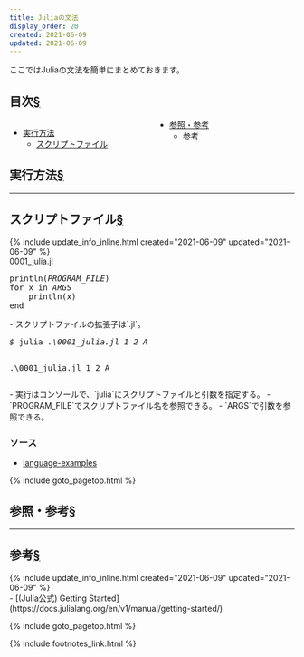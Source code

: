 ```yaml
---
title: Juliaの文法
display_order: 20
created: 2021-06-09
updated: 2021-06-09
---
```

ここではJuliaの文法を簡単にまとめておきます。

## <a name="index">目次</a><a class="heading-anchor-permalink" href="#目次">§</a>

<div style="column-count: 2;">
    <ul id="index_ul">
        <li><a href="#run">実行方法</a>
            <ul>
                <li><a href="#スクリプトファイル">スクリプトファイル</a></li>
            </ul>
        </li>
        <li><a href="#reference-group">参照・参考</a>
            <ul>
                <li><a href="#参考">参考</a></li>
            </ul>
        </li>
    </ul>
</div>

## <a name="run">実行方法</a><a class="heading-anchor-permalink" href="#run">§</a>
* * *
## <a name="スクリプトファイル">スクリプトファイル</a><a class="heading-anchor-permalink" href="#スクリプトファイル">§</a>
<div class="chapter-updated">{% include update_info_inline.html created="2021-06-09" updated="2021-06-09" %}</div>
<div class="code-box">
<div class="title">0001_julia.jl</div>
<pre>
println(<em>PROGRAM_FILE</em>)
for x in <em class="blue">ARGS</em>
    println(x)
end
</pre>
</div>
- スクリプトファイルの拡張子は`.jl`。

<div class="code-box-output no-title">
<pre>
<em class="command">$</em> julia <em>.\0001_julia.jl</em> <em class="blue">1 2 A</em>

.\0001_julia.jl
1
2
A
</pre>
</div>
- 実行はコンソールで、`julia`にスクリプトファイルと引数を指定する。
- `PROGRAM_FILE`でスクリプトファイル名を参照できる。
- `ARGS`で引数を参照できる。

### ソース
- [language-examples](https://github.com/fumokmm/language-examples/tree/main/Julia)

{% include goto_pagetop.html %}

## <a name="reference-group">参照・参考</a><a class="heading-anchor-permalink" href="#reference-group">§</a>
* * *
## <a name="参考">参考</a><a class="heading-anchor-permalink" href="#参考">§</a>
<div class="chapter-updated">{% include update_info_inline.html created="2021-06-09" updated="2021-06-09" %}</div>
- [(Julia公式) Getting Started](https://docs.julialang.org/en/v1/manual/getting-started/)

{% include goto_pagetop.html %}

{% include footnotes_link.html %}
